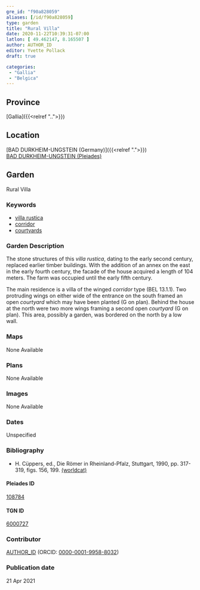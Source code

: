 ```yaml
---
gre_id: "f90a828059"
aliases: [/id/f90a828059]
type: garden
title: "Rural Villa"
date: 2020-11-22T10:39:31-07:00
latlon: [ 49.462147, 8.165507 ]
author: AUTHOR_ID
editor: Yvette Pollack
draft: true

categories:
 - "Gallia"
 - "Belgica"
---
```


## Province
[Gallia]({{<relref "..">}})

## Location

[BAD DURKHEIM-UNGSTEIN (Germany)]({{<relref ".">}}) \
[BAD DURKHEIM-UNGSTEIN (Pleiades)](https://pleiades.stoa.org/places/108784)

<!--### Location Description-->

<!-- LEAVE THIS BLANK FOR NOW -->

<!--## Sublocation-->

<!--
[AREA WITHIN LOCATION, LIKE “PALATINE HILL”](GEOREFERENCE LINK)
A sublocation is any area larger than an individual garden, but located within a location. I would always try to include a link to a controlled vocabulary here if possible. This ID may well be different from the Garden ID, e.g., Pompeii versus a Garden in one of the houses which has its own Pleiades ID.
-->

<!--### Sublocation Description-->

<!-- DESCRIPTION -->

## Garden
Rural Villa

### Keywords
- [villa rustica](http://vocab.getty.edu/page/aat/300005518)
- [corridor](http://vocab.getty.edu/page/aat/300004294)
- [courtyards](http://vocab.getty.edu/page/aat/300004095)



### Garden Description

The stone structures of this *villa rustica*, dating to the early second century, replaced earlier timber buildings. With the addition of an annex on the east in the early fourth century, the facade of the house acquired a length of 104 meters. The farm was occupied until the early fifth century.

The main residence is a villa of the winged *corridor* type (BEL 13.1.1). Two protruding wings on either wide of the entrance on the south framed an open *courtyard* which may have been planted (G on plan). Behind the house at the north were two more wings framing a second open *courtyard* (G on plan). This area, possibly a garden, was bordered on the north by a low wall.

<!-- Whole entry comes from draft file-->



### Maps

None Available

### Plans

None Available
<!--
{{< image src="FILENAME" alt="ALT_TEXT" title="CAPTION" >}}
-->

### Images

None Available
<!--
{{< image src="FILENAME" alt="ALT_TEXT" title="CAPTION" >}}
-->

### Dates
Unspecified

### Bibliography
- H. Cüppers, ed., Die Römer in Rheinland-Pfalz, Stuttgart, 1990, pp. 317-319, figs. 156, 199. [(worldcat)](http://www.worldcat.org/oclc/924024101)

<!--#### Periodo ID-->

<!-- [PERIODO_ID](https://pleiades.stoa.org/places/PLEIADES_ID) -->

#### Pleiades ID

[108784](https://pleiades.stoa.org/places/108784)

#### TGN ID
[6000727](http://vocab.getty.edu/page/tgn/6000727)

### Contributor
[AUTHOR_ID](link) (ORCID: [0000-0001-9958-8032](https://orcid.org/0000-0001-9958-8032))

### Publication date

21 Apr 2021

<!--### Related articles-->

<!-- Links to other related articles. Leave blank for now -->